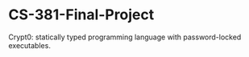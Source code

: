 # CS-381-Final-Project
Crypt0: statically typed programming language with password-locked executables.

